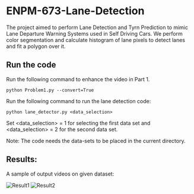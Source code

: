 # ENPM-673-Lane-Detection
The project aimed to perform Lane Detection and Tyrn Prediction to mimic Lane Departure Warning Systems used in
Self Driving Cars. We perform color segmentation and calculate histogram of lane pixels to detect lanes and fit a polygon over it. 

## Run the code

Run the following command to enhance the video in Part 1. 

``` python Problem1.py --convert=True ```

Run the following command to run the lane detection code:

``` python lane_detector.py <data_selection> ```

Set <data_selection> = 1 for selecting the first data set and <data_selection> = 2 for the second data set. 

Note: The code needs the data-sets to be placed in the current directory.

## Results:

A sample of output videos on given dataset:

![Result1](Results/demo/gif1.gif)
![Result2](Results/demo/gif2.gif)
